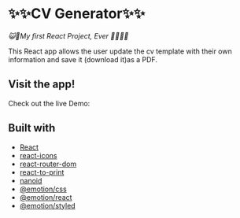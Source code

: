 # ✨✨CV Generator✨✨

_😺🐶My first React Project, Ever 👩🏽‍💻🍵_

This React app allows the user update the cv template with their own information and save it (download it)as a PDF.

## Visit the app!

Check out the live Demo:

## Built with

- [React](https://www.npmjs.com/package/react)
- [react-icons](https://www.npmjs.com/package/react-icons)
- [react-router-dom](https://www.npmjs.com/package/react-router-dom)
- [react-to-print](https://www.npmjs.com/package/react-to-print)
- [nanoid](https://www.npmjs.com/package/nanoid)
- [@emotion/css](https://www.npmjs.com/package/@emotion/css)
- [@emotion/react](https://www.npmjs.com/package/@emotion/react)
- [@emotion/styled](https://www.npmjs.com/package/@emotion/styled)

